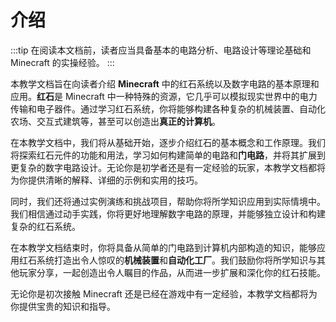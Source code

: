# 介绍

:::tip
在阅读本文档前，读者应当具备基本的电路分析、电路设计等理论基础和 Minecraft 的实操经验。
:::

本教学文档旨在向读者介绍 **Minecraft** 中的红石系统以及数字电路的基本原理和应用。**红石**是 Minecraft 中一种特殊的资源，它几乎可以模拟现实世界中的电力传输和电子器件。通过学习红石系统，你将能够构建各种复杂的机械装置、自动化农场、交互式建筑等，甚至可以创造出**真正的计算机**。

在本教学文档中，我们将从基础开始，逐步介绍红石的基本概念和工作原理。我们将探索红石元件的功能和用法，学习如何构建简单的电路和**门电路**，并将其扩展到更复杂的数字电路设计。无论你是初学者还是有一定经验的玩家，本教学文档都将为你提供清晰的解释、详细的示例和实用的技巧。

同时，我们还将通过实例演练和挑战项目，帮助你将所学知识应用到实际情境中。我们相信通过动手实践，你将更好地理解数字电路的原理，并能够独立设计和构建复杂的红石系统。

在本教学文档结束时，你将具备从简单的门电路到计算机内部构造的知识，能够应用红石系统打造出令人惊叹的**机械装置**和**自动化工厂**。我们鼓励你将所学知识与其他玩家分享，一起创造出令人瞩目的作品，从而进一步扩展和深化你的红石技能。

无论你是初次接触 Minecraft 还是已经在游戏中有一定经验，本教学文档都将为你提供宝贵的知识和指导。
